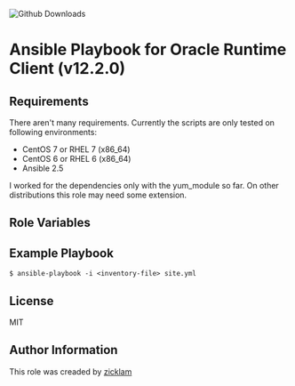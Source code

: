 ![Github Downloads](https://img.shields.io/github/downloads/zicklam/ansible-oracle-client/total.svg?style=popout)

Ansible Playbook for Oracle Runtime Client (v12.2.0)
====================================================

Requirements
------------

There aren't many requirements. Currently the scripts are only tested on following environments:
* CentOS 7 or RHEL 7 (x86_64)
* CentOS 6 or RHEL 6 (x86_64)
* Ansible 2.5

I worked for the dependencies only with the yum_module so far. On other distributions this role may need some extension.

Role Variables
--------------


Example Playbook
----------------

`$ ansible-playbook -i <inventory-file> site.yml`


License
-------
MIT


Author Information
------------------

This role was creaded by [zicklam](github.com/zicklam)
